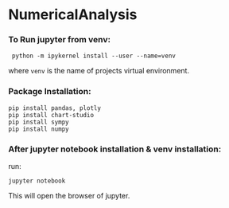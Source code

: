 # NumericalAnalysis

### To Run jupyter from venv:
```shell
 python -m ipykernel install --user --name=venv
```
where ```venv``` is the name of projects virtual environment.


### Package Installation:
```shell
pip install pandas, plotly
pip install chart-studio
pip install sympy
pip install numpy
```

### After jupyter notebook installation & venv installation:
run:
```shell
jupyter notebook
```

This will open the browser of jupyter.